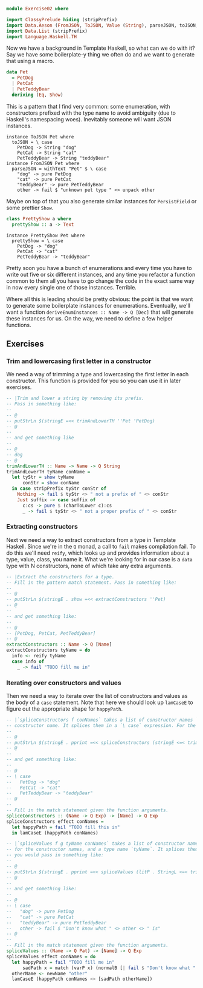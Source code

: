 ```haskell
module Exercise02 where

import ClassyPrelude hiding (stripPrefix)
import Data.Aeson (FromJSON, ToJSON, Value (String), parseJSON, toJSON, withText)
import Data.List (stripPrefix)
import Language.Haskell.TH
```

Now we have a background in Template Haskell, so what can we do with it? Say we have some boilerplate-y thing we often
do and we want to generate that using a macro.

```haskell
data Pet
  = PetDog
  | PetCat
  | PetTeddyBear
  deriving (Eq, Show)
```

This is a pattern that I find very common: some enumeration, with constructors prefixed with the type name to avoid
ambiguity (due to Haskell's namespacing woes). Inevitably someone will want JSON instances.

```
instance ToJSON Pet where
  toJSON = \ case
    PetDog -> String "dog"
    PetCat -> String "cat"
    PetTeddyBear -> String "teddyBear"
instance FromJSON Pet where
  parseJSON = withText "Pet" $ \ case
    "dog" -> pure PetDog
    "cat" -> pure PetCat
    "teddyBear" -> pure PetTeddyBear
    other -> fail $ "unknown pet type " <> unpack other
```

Maybe on top of that you also generate similar instances for `PersistField` or some prettier `Show`.

```haskell
class PrettyShow a where
  prettyShow :: a -> Text
```

```
instance PrettyShow Pet where
  prettyShow = \ case
    PetDog -> "dog"
    PetCat -> "cat"
    PetTeddyBear -> "teddyBear"
```

Pretty soon you have a bunch of enumerations and every time you have to write out five or six different instances, and
any time you refactor a function common to them all you have to go change the code in the exact same way in now every
single one of those instances. Terrible.

Where all this is leading should be pretty obvious: the point is that we want to generate some boilerplate instances for
enumerations. Eventually, we'll want a function `deriveEnumInstances :: Name -> Q [Dec]` that will generate these
instances for us. On the way, we need to define a few helper functions.

## Exercises

### Trim and lowercasing first letter in a constructor

We need a way of trimming a type and lowercasing the first letter in each constructor. This function is provided for you
so you can use it in later exercises.

```haskell
-- |Trim and lower a string by removing its prefix.
-- Pass in something like:
--
-- @
-- putStrLn $(stringE =<< trimAndLowerTH ''Pet 'PetDog)
-- @
--
-- and get something like
--
-- @
-- dog
-- @
trimAndLowerTH :: Name -> Name -> Q String
trimAndLowerTH tyName conName =
  let tyStr = show tyName
      conStr = show conName
  in case stripPrefix tyStr conStr of
    Nothing -> fail $ tyStr <> " not a prefix of " <> conStr
    Just suffix -> case suffix of
      c:cs -> pure $ (charToLower c):cs
      _ -> fail $ tyStr <> " not a proper prefix of " <> conStr
```

### Extracting constructors

Next we need a way to extract constructors from a type in Template Haskell. Since we're in the `Q` monad, a call to
`fail` makes compilation fail. To do this we'll need `reify`, which looks up and provides information about a type,
value, class, you name it. What we're looking for in our case is a `data` type with N constructors, none of which take
any extra arguments.

```haskell
-- |Extract the constructors for a type.
-- Fill in the pattern match statement. Pass in something like:
--
-- @
-- putStrLn $(stringE . show =<< extractConstructors ''Pet)
-- @
--
-- and get something like:
--
-- @
-- [PetDog, PetCat, PetTeddyBear]
-- @
extractConstructors :: Name -> Q [Name]
extractConstructors tyName = do
  info <- reify tyName
  case info of
    _ -> fail "TODO fill me in"
```

### Iterating over constructors and values

Then we need a way to iterate over the list of constructors and values as the body of a `case` statement. Note that here
we should look up `lamCaseE` to figure out the appropriate shape for `happyPath`.

```haskell
-- |`spliceConstructors f conNames` takes a list of constructor names `conNames` and a function `f` applied to each
-- constructor name. It splices them in a `\ case` expression. For the `Pet` example you would pass in something like:
--
-- @
-- putStrLn $(stringE . pprint =<< spliceConstructors (stringE <=< trimAndLowerTH ''Pet) ['PetDog, 'PetCat, 'PetTeddyBear])
-- @
--
-- and get something like:
--
-- @
-- \ case
--   PetDog -> "dog"
--   PetCat -> "cat"
--   PetTeddyBear -> "teddyBear"
-- @
--
-- Fill in the match statement given the function arguments.
spliceConstructors :: (Name -> Q Exp) -> [Name] -> Q Exp
spliceConstructors effect conNames =
  let happyPath = fail "TODO fill this in"
  in lamCaseE (happyPath conNames)

-- |`spliceValues f g tyName conNames` takes a list of constructor names `conNames` as well as a matching function `f`
-- for the constructor names, and a type name `tyName`. It splices them in a `\ case` expression. For the `Pet` example
-- you would pass in something like:
--
-- @
-- putStrLn $(stringE . pprint =<< spliceValues (litP . StringL <=< trimAndLowerTH ''Pet) ['PetDog, 'PetCat, 'PetTeddyBear])
-- @
--
-- and get something like:
--
-- @
-- \ case
--   "dog" -> pure PetDog
--   "cat" -> pure PetCat
--   "teddyBear" -> pure PetTeddyBear
--   other -> fail $ "Don't know what " <> other <> " is"
-- @
--
-- Fill in the match statement given the function arguments.
spliceValues :: (Name -> Q Pat) -> [Name] -> Q Exp
spliceValues effect conNames = do
  let happyPath = fail "TODO fill me in"
      sadPath x = match (varP x) (normalB [| fail $ "Don't know what " <> show $(varE x) <> " is" |]) []
  otherName <- newName "other"
  lamCaseE (happyPath conNames <> [sadPath otherName])
```
